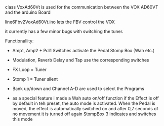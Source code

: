 

class VoxAd60Vt is used for the communication between the VOX AD60VT and the arduino Board


line6Fbv2VoxAd60Vt.ino lets the FBV control the VOX

it currently has a few minor bugs with switching the tuner.


Functionallity:
   - Amp1, Amp2 + Pdl1 Switches activate the Pedal Stomp Box (Wah etc.)
   - Modulation, Reverb Delay and Tap use the corresponding switches
   - FX Loop = Tuner
   - Stomp 1 = Tuner silent
   - Bank up/down and Channel A-D are used to select the Programs

   - as a special feature i made a Wah auto on/off function
   if the Effect is off by default in teh preset, the auto mode is activated.
   When the Pedal is moved, the effect is automatically switched on
   and after 0,7 seconds of no movement it is turned off again
   StompBox 3 indicates and switches this mode






